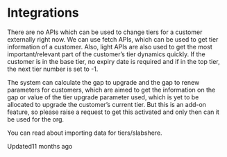 # Integrations

There are no APIs which can be used to change tiers for a customer externally right now. We can use fetch APIs, which can be used to get tier information of a customer. Also, light APIs are also used to get the most important/relevant part of the customer’s tier dynamics quickly. If the customer is in the base tier, no expiry date is required and if in the top tier, the next tier number is set to -1.

The system can calculate the gap to upgrade and the gap to renew parameters for customers, which are aimed to get the information on the gap or value of the tier upgrade parameter used, which is yet to be allocated to upgrade the customer’s current tier. But this is an add-on feature, so please raise a request to get this activated and only then can it be used for the org.

You can read about importing data for tiers/slabshere.

Updated11 months ago